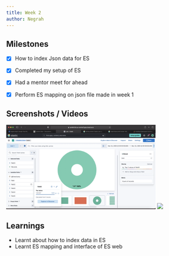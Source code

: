 ```yaml
---
title: Week 2
author: Negrah
---
```


## Milestones
- [x] How to index Json data for ES
- [x] Completed my setup of ES 
- [x] Had a mentor meet for ahead 
- [x] Perform ES mapping on json file made in week 1


## Screenshots / Videos 
<img src="img/10_7.png" width="400" />
<img src="/img/11_7.png" width="400px" />

## Learnings
- Learnt about how to index data in ES
- Learnt ES mapping and interface of ES web
